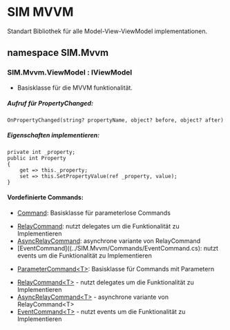 # SIM MVVM
Standart Bibliothek für alle Model-View-ViewModel implementationen.
## namespace SIM.Mvvm
### SIM.Mvvm.ViewModel : IViewModel
- Basisklasse für  die MVVM funktionalität.
##### Aufruf für PropertyChanged:
 
    OnPropertyChanged(string? propertyName, object? before, object? after)

##### Eigenschaften implementieren:
    private int _property;
    public int Property
    {
        get => this._property;
        set => this.SetPropertyValue(ref _property, value);
    }

#### Vordefinierte Commands:
* [Command](../SIM.Mvvm/Commands/Abstract/Command.cs): Basisklasse für parameterlose Commands
 - [RelayCommand](../SIM.Mvvm/Commands/RelayCommand.cs): nutzt delegates um die Funktionalität zu Implementieren
 - [AsyncRelayCommand](../SIM.Mvvm/Commands/AsyncRelayCommand.cs): asynchrone variante von RelayCommand
 - [EventCommand]((../SIM.Mvvm/Commands/EventCommand.cs): nutzt events um die Funktionalität zu Implementieren

* [ParameterCommand\<T\>](../SIM.Mvvm/Commands/Abstract/ParameterCommand\{T\}.cs): Basisklasse für  Commands mit Parametern
 - [RelayCommand\<T\>](../SIM.Mvvm/Commands/RelayCommand\{T\}.cs) - nutzt delegates um die Funktionalität zu Implementieren
 - [AsyncRelayCommand\<T\>](../SIM.Mvvm/Commands/AsyncRelayCommand\{T\}.cs) - asynchrone variante von RelayCommand\<T\>
 - [EventCommand\<T\>](../SIM.Mvvm/Commands/EventCommand\{T\}.cs) - nutzt events um die Funktionalität zu Implementieren

